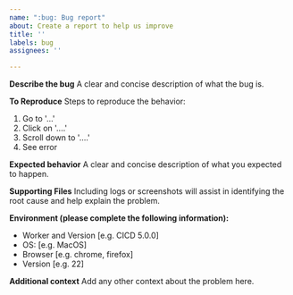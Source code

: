 ```yaml
---
name: ":bug: Bug report"
about: Create a report to help us improve
title: ''
labels: bug
assignees: ''

---
```


**Describe the bug**
A clear and concise description of what the bug is.

**To Reproduce**
Steps to reproduce the behavior:
1. Go to '...'
2. Click on '....'
3. Scroll down to '....'
4. See error

**Expected behavior**
A clear and concise description of what you expected to happen.

**Supporting Files**
Including logs or screenshots will assist in identifying the root cause and help explain the problem.

**Environment (please complete the following information):**
 - Worker and Version [e.g. CICD 5.0.0] 
 - OS: [e.g. MacOS]
 - Browser [e.g. chrome, firefox]
 - Version [e.g. 22]

**Additional context**
Add any other context about the problem here.
